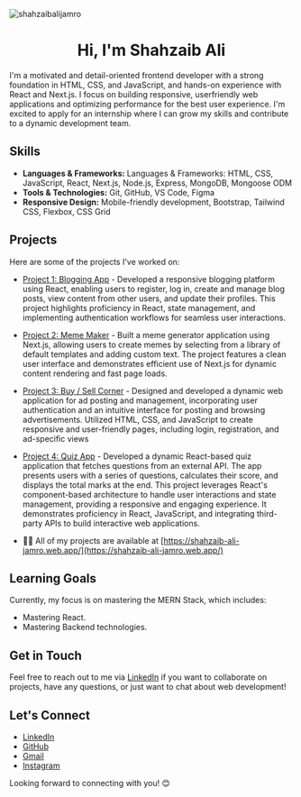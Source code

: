 <p align="left"> <img src="https://komarev.com/ghpvc/?username=shahzaibalijamro&label=Profile%20views&color=0e75b6&style=flat" alt="shahzaibalijamro" /> </p>
<h1 align="center">Hi, I'm Shahzaib Ali</h1>
I'm a motivated and detail-oriented frontend developer with a strong foundation in HTML, CSS, and
JavaScript, and hands-on experience with React and Next.js. I focus on building responsive, userfriendly web applications and optimizing performance for the best user experience. I'm excited to
apply for an internship where I can grow my skills and contribute to a dynamic development team.

## Skills
- **Languages & Frameworks:** Languages & Frameworks: HTML, CSS, JavaScript, React, Next.js, Node.js, Express, MongoDB, Mongoose ODM
- **Tools & Technologies:** Git, GitHub, VS Code, Figma
- **Responsive Design:** Mobile-friendly development, Bootstrap, Tailwind CSS, Flexbox, CSS Grid

## Projects
Here are some of the projects I've worked on:
- [Project 1: Blogging App](https://github.com/shahzaibalijamro/react-blogging-app) - Developed a responsive blogging platform using React, enabling users to register, log in, create and
manage blog posts, view content from other users, and update their profiles. This project highlights
proficiency in React, state management, and implementing authentication workflows for seamless
user interactions.
- [Project 2: Meme Maker](https://next-meme-maker-steel.vercel.app/) - Built a meme generator application using Next.js, allowing users to create memes by selecting from a
library of default templates and adding custom text. The project features a clean user interface and
demonstrates efficient use of Next.js for dynamic content rendering and fast page loads.
- [Project 3: Buy / Sell Corner](https://shahzaib-buy-sell-corner.web.app/) - Designed and developed a dynamic web application for ad posting and management, incorporating
user authentication and an intuitive interface for posting and browsing advertisements. Utilized
HTML, CSS, and JavaScript to create responsive and user-friendly pages, including login,
registration, and ad-specific views
- [Project 4: Quiz App](https://react-quiz-app-by-shahzaib.netlify.app/) - Developed a dynamic React-based quiz application that fetches questions from an external API. The
app presents users with a series of questions, calculates their score, and displays the total marks at
the end. This project leverages React's component-based architecture to handle user interactions
and state management, providing a responsive and engaging experience. It demonstrates proficiency
in React, JavaScript, and integrating third-party APIs to build interactive web applications.

- 👨‍💻 All of my projects are available at [https://shahzaib-ali-jamro.web.app/](https://shahzaib-ali-jamro.web.app/)

## Learning Goals
Currently, my focus is on mastering the MERN Stack, which includes:
- Mastering React.
- Mastering Backend technologies.

## Get in Touch
Feel free to reach out to me via [LinkedIn](https://www.linkedin.com/in/shahzaibalijamro) if you want to collaborate on projects, have any questions, or just want to chat about web development!

## Let's Connect
- [LinkedIn](linkedin.com/in/shahzaibalijamro)
- [GitHub](github.com/ShahzaibAliJamro)
- [Gmail](shahzaibalijamro@gmail.com)
- [Instagram](https://www.instagram.com/shahzaibalijamro/)

Looking forward to connecting with you! 😊
